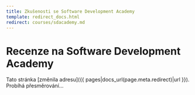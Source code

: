 ```yaml
---
title: Zkušenosti se Software Development Academy
template: redirect_docs.html
redirect: courses/sdacademy.md
---
```


# Recenze na Software Development Academy

Tato stránka [změnila adresu]({{ pages|docs_url(page.meta.redirect)|url }}). Probíhá přesměrování…

